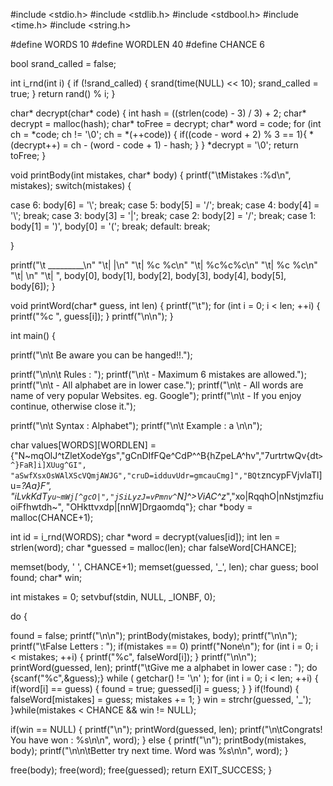#include <stdio.h>
#include <stdlib.h>
#include <stdbool.h>
#include <time.h>
#include <string.h>

#define WORDS 10
#define WORDLEN 40
#define CHANCE 6

bool srand_called = false;

int i_rnd(int i) {
    if (!srand_called) {
        srand(time(NULL) << 10);
        srand_called = true;
    }
    return rand() % i;
}

char* decrypt(char* code) {
 int hash = ((strlen(code) - 3) / 3) + 2;
 char* decrypt = malloc(hash);
 char* toFree = decrypt;
 char* word = code;
 for (int ch = *code; ch != '\0'; ch = *(++code))
 {
  if((code - word + 2) % 3  == 1){
   *(decrypt++) = ch - (word - code + 1) - hash;
  }
 }
 *decrypt = '\0';
 return toFree;
}

void printBody(int mistakes, char* body) {
 printf("\tMistakes :%d\n", mistakes);
 switch(mistakes) {

  case 6: body[6] = '\\'; break;
  case 5: body[5] = '/'; break;
  case 4: body[4] = '\\'; break;
  case 3: body[3] = '|'; break;
  case 2: body[2] = '/'; break;
  case 1: body[1] = ')', body[0] = '('; break;
  default: break;

 }

 printf("\t _________\n"
        "\t|         |\n"
        "\t|        %c %c\n"
        "\t|        %c%c%c\n"
        "\t|        %c %c\n"
        "\t|             \n"
        "\t|             ", body[0], body[1], body[2],
        body[3], body[4], body[5], body[6]);
}

void printWord(char* guess, int len) {
 printf("\t");
 for (int i = 0; i < len; ++i)
 {
  printf("%c ", guess[i]);
 }
 printf("\n\n");
}

int main() {

 printf("\n\t Be aware you can be hanged!!.");

 printf("\n\n\t Rules : ");
 printf("\n\t - Maximum 6 mistakes are allowed.");
 printf("\n\t - All alphabet are in lower case.");
 printf("\n\t - All words are name of very popular Websites. eg. Google");
 printf("\n\t - If you enjoy continue, otherwise close it.");

 printf("\n\t Syntax : Alphabet");
 printf("\n\t Example : a \n\n");

 char values[WORDS][WORDLEN] = {"N~mqOlJ^tZletXodeYgs","gCnDIfFQe^CdP^^B{hZpeLA^hv","7urtrtwQv{dt`>^}FaR]i]XUug^GI",
         "aSwfXsxOsWAlXScVQmjAWJG","cruD=idduvUdr=gmcauCmg]","BQt`zncypFVjvIaTl]u=_?Aa}F",
         "iLvkKdT`yu~mWj[^gcO|","jSiLyzJ=vPmnv^`N]^>ViAC^z_","xo|RqqhO|nNstjmzfiuoiFfhwtdh~",
         "OHkttvxdp|[nnW]Drgaomdq"};
 char *body = malloc(CHANCE+1);

 int id = i_rnd(WORDS);
 char *word = decrypt(values[id]);
 int len = strlen(word);
 char *guessed = malloc(len);
 char falseWord[CHANCE];

 memset(body, ' ', CHANCE+1);
 memset(guessed, '_', len);
 char guess;
 bool found;
 char* win;

 int mistakes = 0;
 setvbuf(stdin, NULL, _IONBF, 0);

 do {

  found = false;
  printf("\n\n");
  printBody(mistakes, body);
  printf("\n\n");
  printf("\tFalse Letters : ");
  if(mistakes == 0) printf("None\n");
  for (int i = 0; i < mistakes; ++i)
  {
   printf("%c", falseWord[i]);
  }
  printf("\n\n");
  printWord(guessed, len);
  printf("\tGive me a alphabet in lower case : ");
  do {scanf("%c",&guess);} while ( getchar() != '\n' );
  for (int i = 0; i < len; ++i)
  {
   if(word[i] == guess) {
    found = true;
    guessed[i] = guess;
   } 
  }
  if(!found) {
   falseWord[mistakes] = guess;
   mistakes += 1;
  }
  win = strchr(guessed, '_');
 }while(mistakes < CHANCE && win != NULL);

 if(win == NULL) {
  printf("\n");
  printWord(guessed, len);
  printf("\n\tCongrats! You have won : %s\n\n", word);
 } else {
  printf("\n");
  printBody(mistakes, body);
  printf("\n\n\tBetter try next time. Word was %s\n\n", word);
 }

 free(body);
 free(word);
 free(guessed);
 return EXIT_SUCCESS;
}
